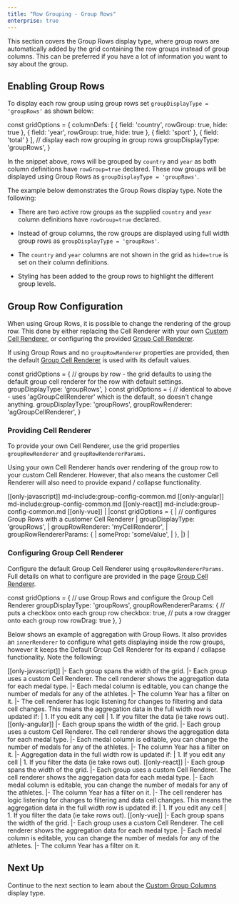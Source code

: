 ```yaml
---
title: "Row Grouping - Group Rows"
enterprise: true
---
```


This section covers the Group Rows display type, where group rows are automatically added by the grid containing the 
row groups instead of group columns. This can be preferred if you have a lot of information you want to say about the group.

<image-caption src="grouping-group-rows/resources/group-rows.png" alt="Group Rows" maxWidth="80%" constrained="true" centered="true"></image-caption>

## Enabling Group Rows

To display each row group using group rows set `groupDisplayType = 'groupRows'` as shown below:

<snippet spaceBetweenProperties="true">
const gridOptions = {
    columnDefs: [
        { field: 'country', rowGroup: true, hide: true },
        { field: 'year', rowGroup: true, hide: true },
        { field: 'sport' },
        { field: 'total' }
    ],
    // display each row grouping in group rows
    groupDisplayType: 'groupRows', 
}
</snippet>

In the snippet above, rows will be grouped by `country` and `year` as both column definitions have `rowGroup=true` declared.
These row groups will be displayed using Group Rows as `groupDisplayType = 'groupRows'`.

The example below demonstrates the Group Rows display type. Note the following:

- There are two active row groups as the supplied `country` and `year` column definitions have `rowGroup=true` declared.

- Instead of group columns, the row groups are displayed using full width group rows as `groupDisplayType = 'groupRows'`.

- The `country` and `year` columns are not shown in the grid as `hide=true` is set on their column definitions.

- Styling has been added to the group rows to highlight the different group levels.

<grid-example title='Enabling Group Rows' name='enabling-group-rows' type='mixed' options='{ "enterprise": true, "exampleHeight": 515, "modules": ["clientside", "rowgrouping"] }'></grid-example>

## Group Row Configuration

When using Group Rows, it is possible to change the rendering of the group row. This done by either replacing the 
Cell Renderer with your own [Custom Cell Renderer](/component-cell-renderer/), or configuring the provided 
[Group Cell Renderer](/group-cell-renderer/).

If using Group Rows and no `groupRowRenderer` properties are provided, then the default 
[Group Cell Renderer](/group-cell-renderer/) is used with its default values.
 
<snippet>
const gridOptions = {
    // groups by row - the grid defaults to using the default group cell renderer for the row with default settings.
    groupDisplayType: 'groupRows', 
}
</snippet>

<snippet>
const gridOptions = {
    // identical to above - uses 'agGroupCellRenderer' which is the default, so doesn't change anything.
    groupDisplayType: 'groupRows',
    groupRowRenderer: 'agGroupCellRenderer',
}
</snippet>


### Providing Cell Renderer

To provide your own Cell Renderer, use the grid properties `groupRowRenderer` and `groupRowRendererParams`.

Using your own Cell Renderer hands over rendering of the group row to your custom Cell Renderer. However, that also means
the customer Cell Renderer will also need to provide expand / collapse functionality.

[[only-javascript]]
md-include:group-config-common.md
[[only-angular]]
md-include:group-config-common.md
[[only-react]]
md-include:group-config-common.md
[[only-vue]]
|<snippet>
|const gridOptions = {
|    // configures Group Rows with a customer Cell Renderer
|    groupDisplayType: 'groupRows', 
|    groupRowRenderer: 'myCellRenderer',
|    groupRowRendererParams: {
|        someProp: 'someValue',
|    },
|}
|</snippet>

### Configuring Group Cell Renderer

Configure the default Group Cell Renderer using `groupRowRendererParams`. Full details on what to configure are provided
in the page [Group Cell Renderer](/group-cell-renderer/).

<snippet>
const gridOptions = {
    // use Group Rows and configure the Group Cell Renderer
    groupDisplayType: 'groupRows', 
    groupRowRendererParams: {
        // puts a checkbox onto each group row
        checkbox: true,
        // puts a row dragger onto each group row
        rowDrag: true
    },
}
</snippet>

Below shows an example of aggregation with Group Rows. It also provides an `innerRenderer` to configure what gets 
displaying inside the row groups, however it keeps the Default Group Cell Renderer for its expand / collapse 
functionality. Note the following:

[[only-javascript]]
|- Each group spans the width of the grid.
|- Each group uses a custom Cell Renderer. The cell renderer shows the aggregation data for each medal type.
|- Each medal column is editable, you can change the number of medals for any of the athletes.
|- The column Year has a filter on it.
|- The cell renderer has logic listening for changes to filtering and data cell changes. This means the aggregation data in the full width row is updated if:
|    1. If you edit any cell
|    1. If you filter the data (ie take rows out).
[[only-angular]]
|- Each group spans the width of the grid.
|- Each group uses a custom Cell Renderer. The cell renderer shows the aggregation data for each medal type.
|- Each medal column is editable, you can change the number of medals for any of the athletes.
|- The column Year has a filter on it.
|- Aggregation data in the full width row is updated if:
|    1. If you edit any cell
|    1. If you filter the data (ie take rows out).
[[only-react]]
|- Each group spans the width of the grid.
|- Each group uses a custom Cell Renderer. The cell renderer shows the aggregation data for each medal type.
|- Each medal column is editable, you can change the number of medals for any of the athletes.
|- The column Year has a filter on it.
|- The cell renderer has logic listening for changes to filtering and data cell changes. This means the aggregation data in the full width row is updated if:
|    1. If you edit any cell
|    1. If you filter the data (ie take rows out).
[[only-vue]]
|- Each group spans the width of the grid.
|- Each group uses a custom Cell Renderer. The cell renderer shows the aggregation data for each medal type.
|- Each medal column is editable, you can change the number of medals for any of the athletes.
|- The column Year has a filter on it.

<grid-example title='Full Width Groups Rendering' name='full-width-groups-rendering' type='generated' options='{ "enterprise": true, "exampleHeight": 515, "modules": ["clientside", "rowgrouping"], "extras": ["fontawesome"] }'></grid-example>

## Next Up

Continue to the next section to learn about the [Custom Group Columns](../grouping-custom-group-columns/) display type.
